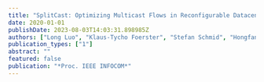```yaml
---
title: "SplitCast: Optimizing Multicast Flows in Reconfigurable Datacenter Networks"
date: 2020-01-01
publishDate: 2023-08-03T14:03:31.898985Z
authors: ["Long Luo", "Klaus-Tycho Foerster", "Stefan Schmid", "Hongfang Yu"]
publication_types: ["1"]
abstract: ""
featured: false
publication: "*Proc. IEEE INFOCOM*"
---
```


